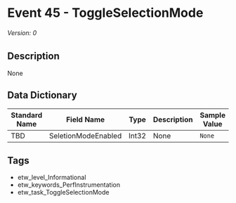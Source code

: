 # Event 45 - ToggleSelectionMode
###### Version: 0

## Description
None

## Data Dictionary
|Standard Name|Field Name|Type|Description|Sample Value|
|---|---|---|---|---|
|TBD|SeletionModeEnabled|Int32|None|`None`|

## Tags
* etw_level_Informational
* etw_keywords_PerfInstrumentation
* etw_task_ToggleSelectionMode